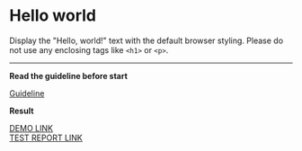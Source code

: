 # Hello world

Display the "Hello, world!" text with the default browser styling. Please do not 
use any enclosing tags like `<h1>` or `<p>`.
___

**Read the guideline before start**

[Guideline](https://mate-academy.github.io/layout_task-guideline/)

**Result**

[ DEMO LINK]( https://artem-kumskov.github.io/layout_hello-world/) <br>
[TEST REPORT LINK](https://github.com/Artem-Kumskov/layout_hello-world/tree/gh-pages/report/html_report)
